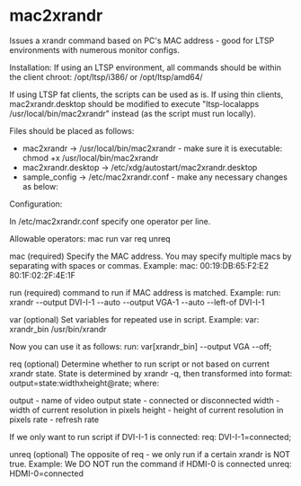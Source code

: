 mac2xrandr
==========

Issues a xrandr command based on PC's MAC address - good for LTSP environments with numerous monitor configs.


Installation: 
If using an LTSP environment, all commands should be within the client chroot: /opt/ltsp/i386/ or /opt/ltsp/amd64/

If using LTSP fat clients, the scripts can be used as is. If using thin clients, mac2xrandr.desktop should be modified to execute "ltsp-localapps /usr/local/bin/mac2xrandr" instead (as the script must run locally). 

Files should be placed as follows: 
 - mac2xrandr -> /usr/local/bin/mac2xrandr - make sure it is executable: chmod +x /usr/local/bin/mac2xrandr
 - mac2xrandr.desktop -> /etc/xdg/autostart/mac2xrandr.desktop
 - sample_config -> /etc/mac2xrandr.conf - make any necessary changes as below: 


Configuration: 

In /etc/mac2xrandr.conf specify one operator per line. 

Allowable operators: 
 mac
 run
 var
 req
 unreq


mac (required)
Specify the MAC address. You may specify multiple macs by separating with spaces or commas. Example: 
 mac: 00:19:DB:65:F2:E2 80:1F:02:2F:4E:1F


run (required)
command to run if MAC address is matched. Example: 
 run: xrandr --output DVI-I-1 --auto --output VGA-1 --auto --left-of DVI-I-1


var (optional)
Set variables for repeated use in script. Example: 
 var: xrandr_bin /usr/bin/xrandr

Now you can use it as follows: 
 run: var[xrandr_bin] --output VGA --off;


req (optional)
Determine whether to run script or not based on current xrandr state. State is determined by xrandr -q, then transformed into format: output=state:widthxheight@rate; where: 

 output - name of video output
 state - connected or disconnected
 width - width of current resolution in pixels
 height - height of current resolution in pixels
 rate - refresh rate

If we only want to run script if DVI-I-1 is connected: 
 req: DVI-I-1=connected;


unreq (optional) 
The opposite of req - we only run if a certain xrandr is NOT true. Example: 
We DO NOT run the command if HDMI-0 is connected
 unreq: HDMI-0=connected
